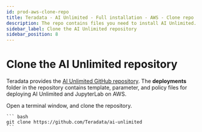 ```yaml
---
id: prod-aws-clone-repo
title: Teradata - AI Unlimited - Full installation - AWS - Clone repo
description: The repo contains files you need to install AI Unlimited.
sidebar_label: Clone the AI Unlimited repository
sidebar_position: 8
---
```


# Clone the AI Unlimited repository

Teradata provides the [AI Unlimited GitHub repository](https://github.com/Teradata/ai-unlimited). The **deployments** folder in the repository contains template, parameter, and policy files for deploying AI Unlimited and JupyterLab on AWS. 

Open a terminal window, and clone the repository. 

    ``` bash
    git clone https://github.com/Teradata/ai-unlimited
    ```
  
